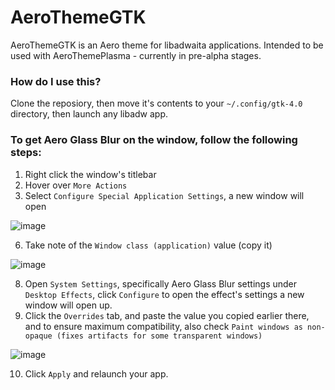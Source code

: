 # AeroThemeGTK
AeroThemeGTK is an Aero theme for libadwaita applications. Intended to be used with AeroThemePlasma - currently in pre-alpha stages.

### How do I use this?
Clone the reposiory, then move it's contents to your ``~/.config/gtk-4.0`` directory, then launch any libadw app.

### To get Aero Glass Blur on the window, follow the following steps:
1. Right click the window's titlebar
2. Hover over ``More Actions``
3. Select ``Configure Special Application Settings``, a new window will open

![image](https://github.com/user-attachments/assets/dc256225-889d-4057-bb1b-be98497eeb3d)

6. Take note of the ``Window class (application)`` value (copy it)

![image](https://github.com/user-attachments/assets/06d795e9-ea94-4285-9d97-aef10fec4271)

8. Open ``System Settings``, specifically Aero Glass Blur settings under ``Desktop Effects``, click ``Configure`` to open the effect's settings a new window will open up.
9. Click the ``Overrides`` tab, and paste the value you copied earlier there, and to ensure maximum compatibility, also check ``Paint windows as non-opaque (fixes artifacts for some transparent windows)``

![image](https://github.com/user-attachments/assets/ff96a051-cdab-4fec-acf9-b214501b43cc)

10. Click ``Apply`` and relaunch your app.
